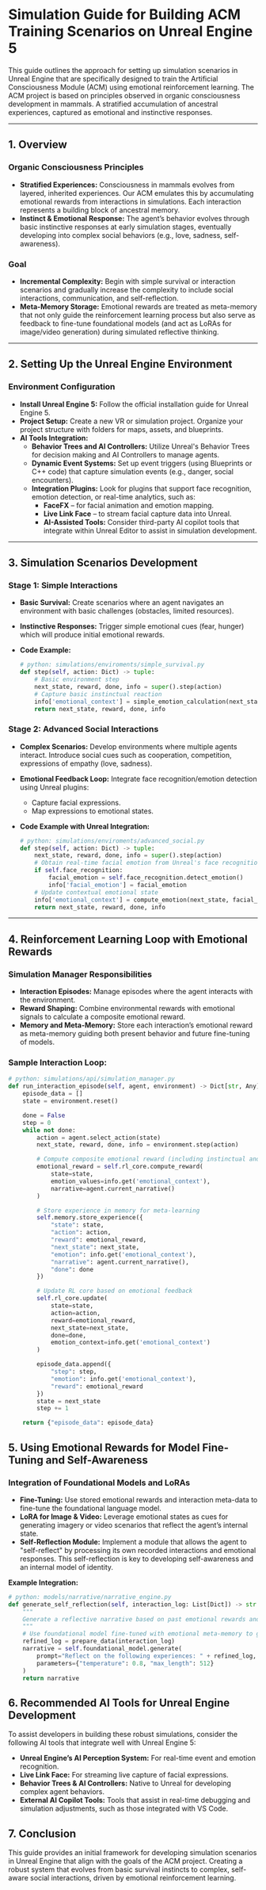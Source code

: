# Simulation Guide for Building ACM Training Scenarios on Unreal Engine 5

This guide outlines the approach for setting up simulation scenarios in Unreal Engine that are specifically designed to train the Artificial Consciousness Module (ACM) using emotional reinforcement learning. The ACM project is based on principles observed in organic consciousness development in mammals. A stratified accumulation of ancestral experiences, captured as emotional and instinctive responses.

---

## 1. Overview

### Organic Consciousness Principles

- **Stratified Experiences:** Consciousness in mammals evolves from layered, inherited experiences. Our ACM emulates this by accumulating emotional rewards from interactions in simulations. Each interaction represents a building block of ancestral memory.
- **Instinct & Emotional Response:** The agent’s behavior evolves through basic instinctive responses at early simulation stages, eventually developing into complex social behaviors (e.g., love, sadness, self-awareness).

### Goal

- **Incremental Complexity:** Begin with simple survival or interaction scenarios and gradually increase the complexity to include social interactions, communication, and self-reflection.
- **Meta-Memory Storage:** Emotional rewards are treated as meta-memory that not only guide the reinforcement learning process but also serve as feedback to fine-tune foundational models (and act as LoRAs for image/video generation) during simulated reflective thinking.

---

## 2. Setting Up the Unreal Engine Environment

### Environment Configuration

- **Install Unreal Engine 5:** Follow the official installation guide for Unreal Engine 5.
- **Project Setup:** Create a new VR or simulation project. Organize your project structure with folders for maps, assets, and blueprints.
- **AI Tools Integration:**
  - **Behavior Trees and AI Controllers:** Utilize Unreal's Behavior Trees for decision making and AI Controllers to manage agents.
  - **Dynamic Event Systems:** Set up event triggers (using Blueprints or C++ code) that capture simulation events (e.g., danger, social encounters).
  - **Integration Plugins:** Look for plugins that support face recognition, emotion detection, or real-time analytics, such as:
    - **FaceFX** – for facial animation and emotion mapping.
    - **Live Link Face** – to stream facial capture data into Unreal.
    - **AI-Assisted Tools:** Consider third-party AI copilot tools that integrate within Unreal Editor to assist in simulation development.

---

## 3. Simulation Scenarios Development

### Stage 1: Simple Interactions

- **Basic Survival:** Create scenarios where an agent navigates an environment with basic challenges (obstacles, limited resources).
- **Instinctive Responses:** Trigger simple emotional cues (fear, hunger) which will produce initial emotional rewards.
- **Code Example:**

  ```python
  # python: simulations/enviroments/simple_survival.py
  def step(self, action: Dict) -> tuple:
      # Basic environment step
      next_state, reward, done, info = super().step(action)
      # Capture basic instinctual reaction
      info['emotional_context'] = simple_emotion_calculation(next_state)
      return next_state, reward, done, info
  ```

### Stage 2: Advanced Social Interactions

- **Complex Scenarios:** Develop environments where multiple agents interact. Introduce social cues such as cooperation, competition, expressions of empathy (love, sadness).
- **Emotional Feedback Loop:** Integrate face recognition/emotion detection using Unreal plugins:
  - Capture facial expressions.
  - Map expressions to emotional states.
- **Code Example with Unreal Integration:**

  ```python
  # python: simulations/enviroments/advanced_social.py
  def step(self, action: Dict) -> tuple:
      next_state, reward, done, info = super().step(action)
      # Obtain real-time facial emotion from Unreal's face recognition plugin
      if self.face_recognition:
          facial_emotion = self.face_recognition.detect_emotion()
          info['facial_emotion'] = facial_emotion
      # Update contextual emotional state
      info['emotional_context'] = compute_emotion(next_state, facial_emotion)
      return next_state, reward, done, info
  ```

---

## 4. Reinforcement Learning Loop with Emotional Rewards

### Simulation Manager Responsibilities

- **Interaction Episodes:** Manage episodes where the agent interacts with the environment.
- **Reward Shaping:** Combine environmental rewards with emotional signals to calculate a composite emotional reward.
- **Memory and Meta-Memory:** Store each interaction’s emotional reward as meta-memory guiding both present behavior and future fine-tuning of models.

### Sample Interaction Loop:

```python
# python: simulations/api/simulation_manager.py
def run_interaction_episode(self, agent, environment) -> Dict[str, Any]:
    episode_data = []
    state = environment.reset()

    done = False
    step = 0
    while not done:
        action = agent.select_action(state)
        next_state, reward, done, info = environment.step(action)

        # Compute composite emotional reward (including instinctual and social/emotional cues)
        emotional_reward = self.rl_core.compute_reward(
            state=state,
            emotion_values=info.get('emotional_context'),
            narrative=agent.current_narrative()
        )

        # Store experience in memory for meta-learning
        self.memory.store_experience({
            "state": state,
            "action": action,
            "reward": emotional_reward,
            "next_state": next_state,
            "emotion": info.get('emotional_context'),
            "narrative": agent.current_narrative(),
            "done": done
        })

        # Update RL core based on emotional feedback
        self.rl_core.update(
            state=state,
            action=action,
            reward=emotional_reward,
            next_state=next_state,
            done=done,
            emotion_context=info.get('emotional_context')
        )

        episode_data.append({
            "step": step,
            "emotion": info.get('emotional_context'),
            "reward": emotional_reward
        })
        state = next_state
        step += 1

    return {"episode_data": episode_data}
```

## 5. Using Emotional Rewards for Model Fine-Tuning and Self-Awareness

### Integration of Foundational Models and LoRAs

- **Fine-Tuning:** Use stored emotional rewards and interaction meta-data to fine-tune the foundational language model.
- **LoRA for Image & Video:** Leverage emotional states as cues for generating imagery or video scenarios that reflect the agent’s internal state.
- **Self-Reflection Module:** Implement a module that allows the agent to "self-reflect" by processing its own recorded interactions and emotional responses. This self-reflection is key to developing self-awareness and an internal model of identity.

**Example Integration:**

```python
# python: models/narrative/narrative_engine.py
def generate_self_reflection(self, interaction_log: List[Dict]) -> str:
    """
    Generate a reflective narrative based on past emotional rewards and interactions.
    """
    # Use foundational model fine-tuned with emotional meta-memory to generate narrative
    refined_log = prepare_data(interaction_log)
    narrative = self.foundational_model.generate(
        prompt="Reflect on the following experiences: " + refined_log,
        parameters={"temperature": 0.8, "max_length": 512}
    )
    return narrative
```

## 6. Recommended AI Tools for Unreal Engine Development

To assist developers in building these robust simulations, consider the following AI tools that integrate well with Unreal Engine 5:

- **Unreal Engine’s AI Perception System:** For real-time event and emotion recognition.
- **Live Link Face:** For streaming live capture of facial expressions.
- **Behavior Trees & AI Controllers:** Native to Unreal for developing complex agent behaviors.
- **External AI Copilot Tools:** Tools that assist in real-time debugging and simulation adjustments, such as those integrated with VS Code.

## 7. Conclusion

This guide provides an initial framework for developing simulation scenarios in Unreal Engine that align with the goals of the ACM project. Creating a robust system that evolves from basic survival instincts to complex, self-aware social interactions, driven by emotional reinforcement learning.
